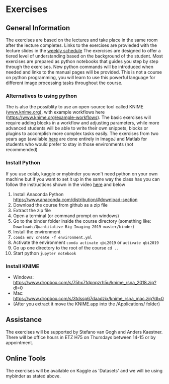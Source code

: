 # Exercises
## General Information
The exercises are based on the lectures and take place in the same room after the lecture completes. Links to the exercises are provieded with the lecture slides in the [weekly schedule](weeklyschedule.md) The exercises are designed to offer a tiered level of understanding based on the background of the student. Most exercises are prepared as python notebooks that guides you step by step through the exercises. New python commands will be introduced when needed and links to the manual pages will be provided. This is not a course on python programming, you will learn to use this powerful language for different image processing tasks throughout the course. 



### Alternatives to using python
The is also the possiblity to use an open-source tool called KNIME (www.knime.org), with example workflows here (https://www.knime.org/example-workflows).  The basic exercises will require adding blocks in a workflow and adjusting parameters, while more advanced students will be able to write their own snippets, blocks or plugins to accomplish more complex tasks easily.
The exercises from two years ago (available [here](http://kmader.github.io/Quantitative-Big-Imaging-2015/) are done entirely in ImageJ and Matlab for students who would prefer to stay in those environments (not recommended)

### Install Python

If you use colab, kaggle or mybinder you won't need python on your own machine but if you want to set it up in the same way the class has you can follow the instructions shown in the video [here](https://youtu.be/bnTCLLSpyf0) and below
1. Install Anaconda Python https://www.anaconda.com/distribution/#download-section
1. Download the course from github as a zip file
1. Extract the zip file
1. Open a terminal (or command prompt on windows)
1. Go to the binder folder inside the course directory (something like: `Downloads/Quantitative-Big-Imaging-2019-master/binder`)
1. Install the environment
1. `conda env create -f environment.yml`
1. Activate the environment `conda activate qbi2019` or `activate qbi2019`
1. Go up one directory to the root of the course `cd ..`
1. Start python `jupyter notebook`

### Install KNIME

* Windows: https://www.dropbox.com/s/75hx7fdpnpzrh5u/knime_rsna_2018.zip?dl=0
* Mac: https://www.dropbox.com/s/3tdssp67daadzix/knime_rsna_mac.zip?dl=0
* (After you extract it move the KNIME.app into the /Applications/ folder)

## Assistance
The exercises will be supported by Stefano van Gogh and Anders Kaestner. There will be office hours in ETZ H75 on Thursdays between 14-15 or by appointment.

## Online Tools
The exercises will be available on Kaggle as 'Datasets' and we will be using mybinder as stated above.
